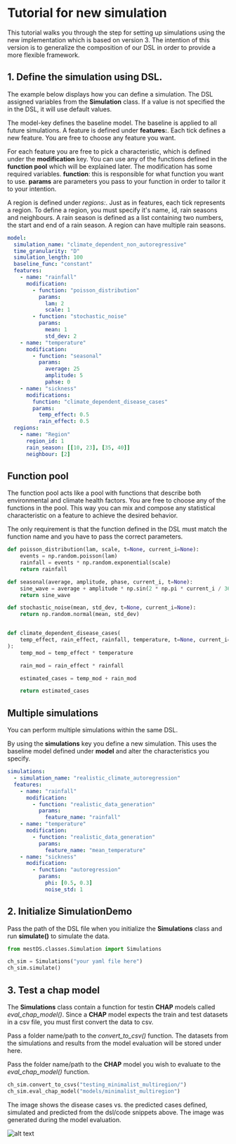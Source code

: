 # Tutorial for new simulation

This tutorial walks you through the step for setting up simulations using the new implementation which is based on version 3. The intention of this version is to generalize the composition of our DSL in order to provide a more flexible framework.

## 1. Define the simulation using DSL.

The example below displays how you can define a simulation. The DSL assigned variables from the **Simulation** class. If a value is not specified the in the DSL, it will use default values.

The model-key defines the baseline model. The baseline is applied to all future simulations. A feature is defined under **features:**. Each tick defines a new feature. You are free to choose any feature you want.

For each feature you are free to pick a characteristic, which is defined under the **modification** key. You can use any of the functions defined in the **function pool** which will be explained later. The modification has some required variables.
**function**: this is responsible for what function you want to use. **params** are parameters you pass to your function in order to tailor it to your intention.

A region is defined under _regions:_. Just as in features, each tick represents a region. To define a region, you must specify it's name, id, rain seasons and neighbours. A rain season is defined as a list containing two numbers, the start and end of a rain season. A region can have multiple rain seasons.

```yaml
model:
  simulation_name: "climate_dependent_non_autoregressive"
  time_granularity: "D"
  simulation_length: 100
  baseline_func: "constant"
  features:
    - name: "rainfall"
      modification:
        - function: "poisson_distribution"
          params:
            lam: 2
            scale: 1
        - function: "stochastic_noise"
          params:
            mean: 1
            std_dev: 2
    - name: "temperature"
      modification:
        - function: "seasonal"
          params:
            average: 25
            amplitude: 5
            pahse: 0
    - name: "sickness"
      modifications:
        function: "climate_dependent_disease_cases"
        params:
          temp_effect: 0.5
          rain_effect: 0.5
  regions:
    - name: "Region"
      region_id: 1
      rain_season: [[10, 23], [35, 40]]
      neighbour: [2]
```

## Function pool

The function pool acts like a pool with functions that describe both environmental and climate health factors. You are free to choose any of the functions in the pool. This way you can mix and compose any statistical characteristic on a feature to achieve the desired behavior.

The only requirement is that the function defined in the DSL must match the function name and you have to pass the correct parameters.

```Python
def poisson_distribution(lam, scale, t=None, current_i=None):
    events = np.random.poisson(lam)
    rainfall = events * np.random.exponential(scale)
    return rainfall

def seasonal(average, amplitude, phase, current_i, t=None):
    sine_wave = average + amplitude * np.sin(2 * np.pi * current_i / 365 + phase)
    return sine_wave

def stochastic_noise(mean, std_dev, t=None, current_i=None):
    return np.random.normal(mean, std_dev)


def climate_dependent_disease_cases(
    temp_effect, rain_effect, rainfall, temperature, t=None, current_i=None
):
    temp_mod = temp_effect * temperature

    rain_mod = rain_effect * rainfall

    estimated_cases = temp_mod + rain_mod

    return estimated_cases
```

## Multiple simulations

You can perform multiple simulations within the same DSL.

By using the **simulations** key you define a new simulation. This uses the baseline model defined under **model** and alter the characteristics you specify.

```yaml
simulations:
  - simulation_name: "realistic_climate_autoregression"
  features:
    - name: "rainfall"
      modification:
        - function: "realistic_data_generation"
          params:
            feature_name: "rainfall"
    - name: "temperature"
      modification:
        - function: "realistic_data_generation"
          params:
            feature_name: "mean_temperature"
    - name: "sickness"
      modification:
        - function: "autoregression"
          params:
            phi: [0.5, 0.3]
            noise_std: 1

```

## 2. Initialize SimulationDemo

Pass the path of the DSL file when you initialize the **Simulations** class and run **simulate()** to simulate the data.

```python
from mestDS.classes.Simulation import Simulations

ch_sim = Simulations("your yaml file here")
ch_sim.simulate()

```

## 3. Test a chap model

The **Simulations** class contain a function for testin **CHAP** models called _eval_chap_model()_. Since a **CHAP** model expects the train and test datasets in a csv file, you must first convert the data to csv.

Pass a folder name/path to the _convert_to_csv()_ function. The datasets from the simulations and results from the model evaluation will be stored under here.

Pass the folder name/path to the **CHAP** model you wish to evaluate to the _eval_chap_model()_ function.

```python
ch_sim.convert_to_csvs("testing_minimalist_multiregion/")
ch_sim.eval_chap_model("models/minimalist_multiregion")
```

The image shows the disease cases vs. the predicted cases defined, simulated and predicted from the dsl/code snippets above. The image was generated during the model evaluation.

![alt text](Test.png)
